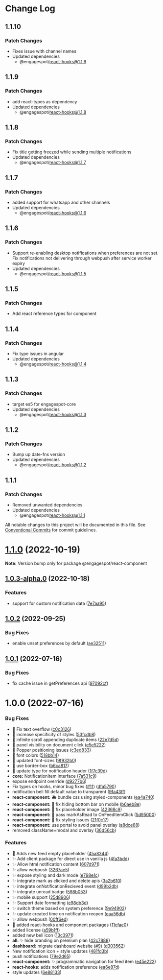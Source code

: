 # Change Log

## 1.1.10

### Patch Changes

- Fixes issue with channel names
- Updated dependencies
  - @engagespot/react-hooks@1.1.9

## 1.1.9

### Patch Changes

- add react-types as dependency
- Updated dependencies
  - @engagespot/react-hooks@1.1.8

## 1.1.8

### Patch Changes

- Fix title getting freezed while sending multiple notifications
- Updated dependencies
  - @engagespot/react-hooks@1.1.7

## 1.1.7

### Patch Changes

- added support for whatsapp and other channels
- Updated dependencies
  - @engagespot/react-hooks@1.1.6

## 1.1.6

### Patch Changes

- Support re-enabling desktop notifications when preferences are not set. Fix notifications not delivering through webpush after service worker expiry
- Updated dependencies
  - @engagespot/react-hooks@1.1.5

## 1.1.5

### Patch Changes

- Add react reference types for component

## 1.1.4

### Patch Changes

- Fix type issues in angular
- Updated dependencies
  - @engagespot/react-hooks@1.1.4

## 1.1.3

### Patch Changes

- target es5 for engagespot-core
- Updated dependencies
  - @engagespot/react-hooks@1.1.3

## 1.1.2

### Patch Changes

- Bump up date-fns version
- Updated dependencies
  - @engagespot/react-hooks@1.1.2

## 1.1.1

### Patch Changes

- Removed unwanted dependencies
- Updated dependencies
  - @engagespot/react-hooks@1.1.1

All notable changes to this project will be documented in this file.
See [Conventional Commits](https://conventionalcommits.org) for commit guidelines.

# [1.1.0](https://github.com/Engagespot/engagespot/compare/v1.0.3-alpha.0...v1.1.0) (2022-10-19)

**Note:** Version bump only for package @engagespot/react-component

## [1.0.3-alpha.0](https://github.com/Engagespot/engagespot/compare/v1.0.2...v1.0.3-alpha.0) (2022-10-18)

### Features

- support for custom notification data ([7e7aa95](https://github.com/Engagespot/engagespot/commit/7e7aa951c7aa2eade222b8d958c2147a9cc2dfd0))

## [1.0.2](https://github.com/Engagespot/engagespot/compare/v1.0.1...v1.0.2) (2022-09-25)

### Bug Fixes

- enable unset preferences by default ([ae32511](https://github.com/Engagespot/engagespot/commit/ae32511b017ecc5d479c9a056753849fece61d4b))

## [1.0.1](https://github.com/Engagespot/engagespot/compare/v1.0.0...v1.0.1) (2022-07-16)

### Bug Fixes

- fix cache issue in getPreferences api ([97092cf](https://github.com/Engagespot/engagespot/commit/97092cf353bfe7cb78655435fb75d3e2d811ac68))

# 1.0.0 (2022-07-16)

### Bug Fixes

- :bug: Fix text overflow ([c0c3126](https://github.com/Engagespot/engagespot/commit/c0c3126631e22898ad5f19d6bab5ed380d2e15e6))
- :bug: increase specificity of styles ([53fcdb8](https://github.com/Engagespot/engagespot/commit/53fcdb8f67fab6a2db5c0209e8957e379334b034))
- :bug: infinite scroll appending duplicate items ([22e7d5d](https://github.com/Engagespot/engagespot/commit/22e7d5d073d5425c6a03dbdeabe7a803baaaf508))
- :bug: panel visibility on document click ([e5e5222](https://github.com/Engagespot/engagespot/commit/e5e52221b7c1ecdc41947b20fd054e8513c59c51))
- :bug: Popper positioning issues ([c3ed833](https://github.com/Engagespot/engagespot/commit/c3ed833e51b2b95eb5c8c5bdbccff690f09c14be))
- :lipstick: font colors ([518bb14](https://github.com/Engagespot/engagespot/commit/518bb148fb02aa4928cb9e9fdd4be9febf79d88f))
- :lipstick: updated font-sizes ([9f932b0](https://github.com/Engagespot/engagespot/commit/9f932b0babd57f602dff2a70d1d61e2c078e82fc))
- :lipstick: use border-box ([b6ca817](https://github.com/Engagespot/engagespot/commit/b6ca817532c7f5e31f835b2c85d236d6bbe5cf83))
- :rotating_light: update type for notification header ([1f7c39d](https://github.com/Engagespot/engagespot/commit/1f7c39d8be81f9c49fd218443ff67fd47a915070))
- **core:** NotificationItem interface ([7a531c9](https://github.com/Engagespot/engagespot/commit/7a531c94b1b7fb35834ae864f866fc9b27a3dc4b))
- expose endpoint override ([d9277b6](https://github.com/Engagespot/engagespot/commit/d9277b6c22b7e531a8f4070fbb4c267d2a573115))
- Fix types on hooks, minor bug fixes ([#11](https://github.com/Engagespot/engagespot/issues/11)) ([dfa5790](https://github.com/Engagespot/engagespot/commit/dfa5790a1f691846ba89ed8fceca3275723dea66))
- notification bell fill default value to transparent ([9fa43ff](https://github.com/Engagespot/engagespot/commit/9fa43ffc218c0cf91b70c8941643b0613db6887c))
- **react-component:** :ambulance: bundle css using styled-components ([ea4a740](https://github.com/Engagespot/engagespot/commit/ea4a740501a9f34c4e85367f0713149e7f208d41))
- **react-component:** :bug: fix hiding bottom bar on mobile ([b6aeb8e](https://github.com/Engagespot/engagespot/commit/b6aeb8e85dcae7097ef4b4345f5040124ac5fb69))
- **react-component:** :bug: fix placeholder image ([42368c9](https://github.com/Engagespot/engagespot/commit/42368c9dc6da5d341458c96f9cd44f868602aed3))
- **react-component:** :bug: pass markAsRead to OnFeedItemClick ([5d95000](https://github.com/Engagespot/engagespot/commit/5d950003a82b27a5d6266ff505eb8e02086861e5))
- **react-component:** :lipstick: fix styling issues ([21f0c17](https://github.com/Engagespot/engagespot/commit/21f0c17793827f02a7fd888dd18da2b3538ba0cf))
- **react-component:** use portal to avoid panel overlay ([a8dce88](https://github.com/Engagespot/engagespot/commit/a8dce88da3df8f93fce016049d7cf6647d636b56))
- removed className=modal and overlay ([36d56cb](https://github.com/Engagespot/engagespot/commit/36d56cbb97ff7da7e66d19f05ebb6cdbddef0204))

### Features

- :lipstick: Adds new feed empty placeholder ([45a8344](https://github.com/Engagespot/engagespot/commit/45a834434aeb72a245a1bedb6e2f17f4518971e6))
- :sparkles: Add client package for direct use in vanilla js ([4fa3bdd](https://github.com/Engagespot/engagespot/commit/4fa3bdd51e1c7e2f2bf3e2b3c3271600f905b5fe))
- :sparkles: Allow html notification content ([607d971](https://github.com/Engagespot/engagespot/commit/607d9712027c1df3caac0a6bcd584c02e1d54dc5))
- :sparkles: allow webpush ([3267ae5](https://github.com/Engagespot/engagespot/commit/3267ae547dcc55e8e83b7a67dedad0dc3a219879))
- :sparkles: expose styling and dark mode ([e798e1c](https://github.com/Engagespot/engagespot/commit/e798e1c3cafc18f280e2b05d52e7fe9d9660a548))
- :sparkles: integrate mark as clicked and delete apis ([3a2b610](https://github.com/Engagespot/engagespot/commit/3a2b6109cb2a6f29157f62b43a7d7c77d7b14a52))
- :sparkles: integrate onNotificationRecieved event ([d99b2db](https://github.com/Engagespot/engagespot/commit/d99b2db34a6671c3db6ef4754a80258488ffa2a0))
- :sparkles: integrate unread badge ([598b053](https://github.com/Engagespot/engagespot/commit/598b05371c9163b8f22c82fa26b08885dee7c645))
- :sparkles: mobile support ([25d8906](https://github.com/Engagespot/engagespot/commit/25d890619b29ab6bb3d488aeb8c615aad3bfe860))
- :sparkles: Support date formatting ([e98db3d](https://github.com/Engagespot/engagespot/commit/e98db3d717244288442915f6033f2699de78e48c))
- :sparkles: switch theme based on system preference ([9e94902](https://github.com/Engagespot/engagespot/commit/9e94902c0eab8a85249c1947cdd624ebd18d8e9c))
- :sparkles: update created time on notification reopen ([eaa56db](https://github.com/Engagespot/engagespot/commit/eaa56db5f3d3908b069750fcf958fe5fbbd0543a))
- ✨ allow webpush ([00ff6ed](https://github.com/Engagespot/engagespot/commit/00ff6ed47d96e53e4f04c92d568ab9ab882d46e7))
- 🚀 added react-hooks and component packages ([11cfae0](https://github.com/Engagespot/engagespot/commit/11cfae02d25c0b9df7be1d25294fba7fe25b141e))
- added license ([a59b1ff](https://github.com/Engagespot/engagespot/commit/a59b1ff0180d4ca6b8a3ea5d50db9400bd9ef252))
- added new bell icon ([13c3971](https://github.com/Engagespot/engagespot/commit/13c3971198c793bdf77f608b69ed2684f809e2e3))
- **all:** :sparkles: hide branding on premium plan ([42c7888](https://github.com/Engagespot/engagespot/commit/42c788893ee09d1772ff7bd9862e444a57702f13))
- **dashboard:** migrate dashboard website ([#9](https://github.com/Engagespot/engagespot/issues/9)) ([d303562](https://github.com/Engagespot/engagespot/commit/d303562233ab520fd4ba272338b929681b364494))
- New notification icon + style updates ([481fd3b](https://github.com/Engagespot/engagespot/commit/481fd3baa612186ff854bbadeacc588d688cea3c))
- push notifications ([79e2d65](https://github.com/Engagespot/engagespot/commit/79e2d65b9cc054fc275f7df6807a6ea48e070c7d))
- **react-component:** :sparkles: programmatic navigation for feed item ([e45e222](https://github.com/Engagespot/engagespot/commit/e45e222d51294433cbcdfd26f1c6501e3c1532bf))
- **react-hooks:** adds notification preference ([ea6e87d](https://github.com/Engagespot/engagespot/commit/ea6e87dbb59234a98d650c401f991549fc013f6d))
- style updates ([6e88133](https://github.com/Engagespot/engagespot/commit/6e88133fb87460566401995c4f0a3db980861358))
